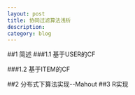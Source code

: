```yaml
---
layout: post
title: 协同过滤算法浅析
description: 
category: blog
---
```


##1 简述
###1.1 基于USER的CF

###1.2 基于ITEM的CF

##2 分布式下算法实现--Mahout
##3 R实现


